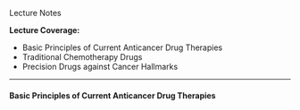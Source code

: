 Lecture Notes

**Lecture Coverage:**
- Basic Principles of Current Anticancer Drug Therapies
- Traditional Chemotherapy Drugs
- Precision Drugs against Cancer Hallmarks

---
#### **Basic Principles of Current Anticancer Drug Therapies**